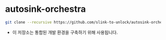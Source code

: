 # autosink-orchestra

```bash
git clone --recursive https://github.com/slink-to-unlock/autosink-orchestra.git
```

- 이 저장소는 통합된 개발 환경을 구축하기 위해 사용됩니다.
